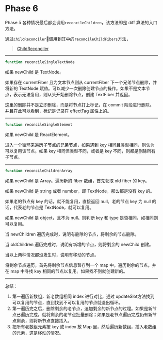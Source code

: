 # Phase 6

Phase 5 各种情况最后都会调用`reconcileChildren`，该方法即是 diff 算法的入口方法。

通过`ChildReconciler`调用到其中的`reconcileChildFibers`方法，

> [ChildReconciler](../ReactFiberBeginWork.md#ChildReconciler)

---

```javascript
function reconcileSingleTextNode
```

如果 newChild 是 TextNode。

如果存在 currentFiber 且为文本节点则从 currentFiber 下一个兄弟节点删除，并将新的 TextNode 赋值。可以减少一次删除创建节点的操作。如果不是文本节点，表示无法复用，则从头开始删除节点，创建 TextFiber 并返回。

这里的删除并不是立即删除，而是将节点打上标记，在 commit 阶段进行删除。并且在此可以看到，标记是记录在 effectTag 属性上的。

---

```javascript
function reconcileSingleElement
```

如果 newChild 是 ReactElement。

进入一个循环来遍历子节点的兄弟节点，如果遇到 key 相同且类型相同，则认为可以复用该节点。如果 key 相同但类型不同，或者是 key 不同，则都是删除所有子节点。

---

```javascript
function reconcileChildrenArray
```

如果 newChild 是 Array。遍历新的 fiber 数组，首先获取 old fiber 的 key。

如果 newChild 是 string 或者 number，即 TextNode，那么都是没有 key 的。

如果老的节点有 key 的话，就不能复用，直接返回 null。老的节点 key 为 null 的话，代表老的节点是 TextNode，就可以复用。

如果 newChild 是 object，且不为 null。则判断 key 和 type 是否相同，如相同则可以复用。

当 newChildren 遍历完成时，说明有删除的节点，将剩余的节点删除。

当 oldChildren 遍历完成时，说明有新增的节点，则将剩余的 newChild 创建。

当以上两种情况都没发生时，说明有移动的节点。

将剩余节点遍历。首先将剩余节点信息暂存到一个 map 中。遍历剩余的节点，并在 map 中寻找 key 相同的节点以复用。如果找不到就创建新的。

---

总结：

1. 第一遍历新数组，新老数组相同 index 进行对比，通过 updateSlot方法找到可以复用的节点，直到找到不可以复用的节点就退出循环。
2. 第一遍历完之后，删除剩余的老节点，追加剩余的新节点的过程。如果是新节点已遍历完成，就将剩余的老节点批量删除；如果是老节点遍历完成仍有新节点剩余，则将新节点直接插入。
3. 把所有老数组元素按 key 或 index 放 Map 里，然后遍历新数组，插入老数组的元素，这是移动的情况。
